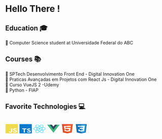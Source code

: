 # Hello There ! 

## Education 🎓
 
📓 Computer Science student at Universidade Federal do ABC

## Courses 📚

📕  SPTech Desenvolvimento Front End - Digital Innovation One <br/>
📘  Praticas Avançadas em Projetos com React Js - Digital Innovation One <br/>
📗  Curso VueJS 2 -Udemy <br/>
📙  Python - FIAP <br/>

## Favorite Technologies 💻
<div>
<div style="display: inline_block"><br>
  <img align="center" alt="Lucca-Js" height="30" width="40" src="https://raw.githubusercontent.com/devicons/devicon/master/icons/javascript/javascript-plain.svg">
  <img align="center" alt="Lucca-Ts" height="30" width="40" src="https://raw.githubusercontent.com/devicons/devicon/master/icons/typescript/typescript-plain.svg">
  <img align="center" alt="Lucca-React" height="30" width="40" src="https://raw.githubusercontent.com/devicons/devicon/master/icons/react/react-original.svg">
  <img align="center" alt="Lucca-CSS" height="30" width="40" src="https://raw.githubusercontent.com/devicons/devicon/master/icons/vuejs/vuejs-original.svg">
  <img align="center" alt="Lucca-HTML" height="30" width="40" src="https://raw.githubusercontent.com/devicons/devicon/master/icons/html5/html5-original.svg">
  <img align="center" alt="Lucca-CSS" height="30" width="40" src="https://raw.githubusercontent.com/devicons/devicon/master/icons/css3/css3-original.svg">
 </div>
  
 
